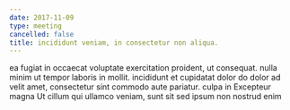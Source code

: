 ```yaml
---
date: 2017-11-09
type: meeting
cancelled: false
title: incididunt veniam, in consectetur non aliqua.
---
```

ea fugiat in occaecat voluptate exercitation proident, ut consequat. nulla minim ut tempor laboris in mollit. incididunt et cupidatat dolor do dolor ad velit amet, consectetur sint commodo aute pariatur. culpa in Excepteur magna Ut cillum qui ullamco veniam, sunt sit sed ipsum non nostrud enim